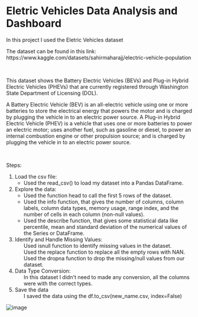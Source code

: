 <H1>Eletric Vehicles Data Analysis and Dashboard</H1>

<p>In this project I used the Eletric Vehicles dataset</p>
<p>The dataset can be found in this link: https://www.kaggle.com/datasets/sahirmaharajj/electric-vehicle-population</p>
</br>

<p>This dataset shows the Battery Electric Vehicles (BEVs) and Plug-in Hybrid Electric Vehicles (PHEVs) that are currently registered through Washington State Department of Licensing (DOL).

A Battery Electric Vehicle (BEV) is an all-electric vehicle using one or more batteries to store the electrical energy that powers the motor and is charged by plugging the vehicle in to an electric power source. A Plug-in Hybrid Electric Vehicle (PHEV) is a vehicle that uses one or more batteries to power an electric motor; uses another fuel, such as gasoline or diesel, to power an internal combustion engine or other propulsion source; and is charged by plugging the vehicle in to an electric power source. </p></br>

<p>Steps:</p>
<ol> 
  <li> Load the csv file:
    <ul>
      <li>Used the read_csv() to load my dataset into a Pandas DataFrame.</li>
    </ul>
  </li>

  <li>Explore the data:
    <ul>
      <li>Used the function head to call the first 5 rows of the dataset. </li>
      <li>Used the info function, that gives the number of columns, column labels, column data types, memory usage, range index, and the number of cells in each column (non-null values).</li>
      <li>Used the describe function, that gives some statistical data like percentile, mean and standard deviation of the numerical values of the Series or DataFrame.</li>
    </ul>
  </li>

  <li>Identify and Handle Missing Values:
    <ul>Used isnull function to identify missing values in the dataset.</ul>
    <ul>Used the replace function to replace all the empty rows with NAN.</ul>
    <ul>Used the dropna function to drop the missing/null values from our dataset.</ul>
  </li>

  <li>Data Type Conversion:
    <ul>In this dataset I didn't need to made any conversion, all the columns were with the correct types.</ul>
  </li>

  <li>Save the data
    <ul>I saved the data using the df.to_csv(new_name.csv, index=False)</ul>
  </li>
</ol>

![image](https://github.com/user-attachments/assets/d0320e84-5143-470e-bcfa-dfc0cfcd9f8c)

